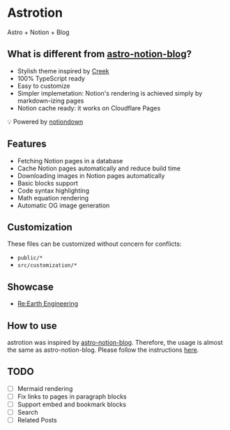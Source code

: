 # Astrotion

Astro + Notion + Blog

## What is different from [astro-notion-blog](https://github.com/otoyo/astro-notion-blog)?

- Stylish theme inspired by [Creek](https://github.com/robertguss/Astro-Theme-Creek)
- 100% TypeScript ready
- Easy to customize
- Simpler implemetation: Notion's rendering is achieved simply by markdown-izing pages
- Notion cache ready: it works on Cloudflare Pages

💡 Powered by [notiondown](https://github.com/rot1024/notiondown)

## Features

- Fetching Notion pages in a database
- Cache Notion pages automatically and reduce build time
- Downloading images in Notion pages automatically
- Basic blocks support
- Code syntax highlighting
- Math equation rendering
- Automatic OG image generation

## Customization

These files can be customized without concern for conflicts:

- `public/*`
- `src/customization/*`

## Showcase

- [Re:Earth Engineering](https://reearth.engineering)

## How to use

astrotion was inspired by [astro-notion-blog](https://github.com/otoyo/astro-notion-blog). Therefore, the usage is almost the same as astro-notion-blog. Please follow the instructions [here](https://github.com/otoyo/astro-notion-blog).

## TODO

- [ ] Mermaid rendering
- [ ] Fix links to pages in paragraph blocks
- [ ] Support embed and bookmark blocks
- [ ] Search
- [ ] Related Posts
